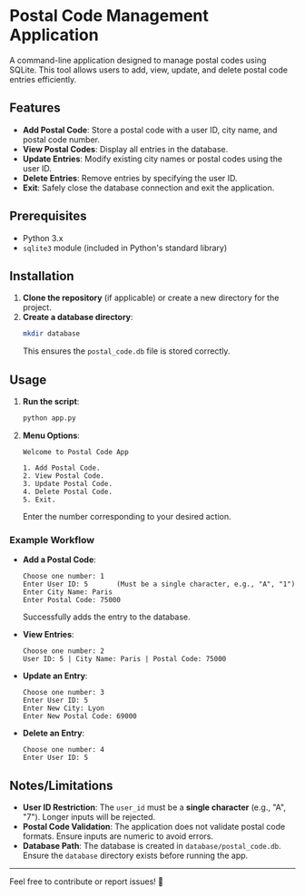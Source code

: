 # Postal Code Management Application

A command-line application designed to manage postal codes using SQLite. This tool allows users to add, view, update, and delete postal code entries efficiently.

## Features

- **Add Postal Code**: Store a postal code with a user ID, city name, and postal code number.
- **View Postal Codes**: Display all entries in the database.
- **Update Entries**: Modify existing city names or postal codes using the user ID.
- **Delete Entries**: Remove entries by specifying the user ID.
- **Exit**: Safely close the database connection and exit the application.

## Prerequisites

- Python 3.x
- `sqlite3` module (included in Python's standard library)

## Installation

1. **Clone the repository** (if applicable) or create a new directory for the project.
2. **Create a database directory**:
   ```bash
   mkdir database
   ```
   This ensures the `postal_code.db` file is stored correctly.

## Usage

1. **Run the script**:
   ```bash
   python app.py
   ```
2. **Menu Options**:
   ```
   Welcome to Postal Code App

   1. Add Postal Code.
   2. View Postal Code.
   3. Update Postal Code.
   4. Delete Postal Code.
   5. Exit.
   ```
   Enter the number corresponding to your desired action.

### Example Workflow

- **Add a Postal Code**:
  ```
  Choose one number: 1
  Enter User ID: 5       (Must be a single character, e.g., "A", "1")
  Enter City Name: Paris
  Enter Postal Code: 75000
  ```
  Successfully adds the entry to the database.

- **View Entries**:
  ```
  Choose one number: 2
  User ID: 5 | City Name: Paris | Postal Code: 75000
  ```

- **Update an Entry**:
  ```
  Choose one number: 3
  Enter User ID: 5
  Enter New City: Lyon
  Enter New Postal Code: 69000
  ```

- **Delete an Entry**:
  ```
  Choose one number: 4
  Enter User ID: 5
  ```

## Notes/Limitations

- **User ID Restriction**: The `user_id` must be a **single character** (e.g., "A", "7"). Longer inputs will be rejected.
- **Postal Code Validation**: The application does not validate postal code formats. Ensure inputs are numeric to avoid errors.
- **Database Path**: The database is created in `database/postal_code.db`. Ensure the `database` directory exists before running the app.

---

Feel free to contribute or report issues! 🚀